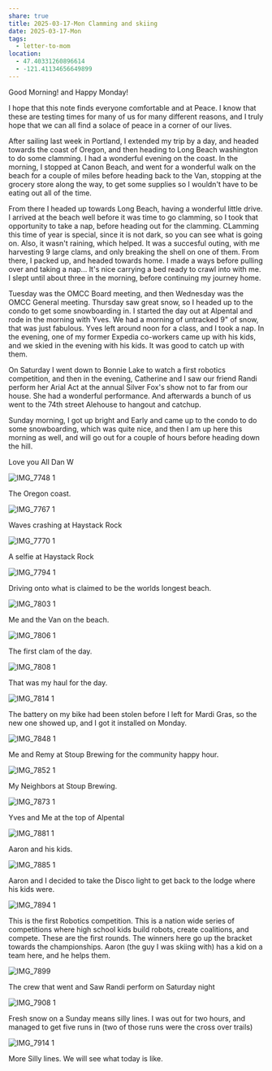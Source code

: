 ```yaml
---
share: true
title: 2025-03-17-Mon Clamming and skiing
date: 2025-03-17-Mon
tags:
  - letter-to-mom
location:
  - 47.40331260896614
  - -121.41134656649899
---
```

Good Morning!  and Happy Monday!

I hope that this note finds everyone comfortable and at Peace.  I know that these are testing times for many of us for many different reasons, and I truly hope that we can all find a solace of peace in a corner of our lives.

After sailing last week in Portland, I extended my trip by a day, and headed towards the coast of Oregon, and then heading to Long Beach washington to do some clamming.   I had a wonderful evening on the coast.  In the morning, I stopped at Canon Beach, and went for a wonderful walk on the beach for a couple of miles before heading back to the Van, stopping at the grocery store along the way, to get some supplies so I wouldn't have to be eating out all of the time.  

From there I headed up towards Long Beach, having a wonderful little drive.  I arrived at the beach well before it was time to go clamming, so I took that opportunity to take a nap, before heading out for the clamming.  CLamming this time of year is special, since it is not dark, so you can see what is going on.  Also, it wasn't raining, which helped.   It was a succesful outing, with me harvesting 9 large clams, and only breaking the shell on one of them.  From there, I packed up, and headed towards home.   I made a ways before pulling over and taking a nap...  It's nice carrying a bed ready to crawl into with me.   I slept until about three in the morning, before continuing my journey home.

Tuesday was the OMCC Board meeting, and then Wednesday was the OMCC General meeting.   Thursday saw great snow, so I headed up to the condo to get some snowboarding in.  I started the day out at Alpental and rode in the morning with Yves.  We had a morning of untracked 9" of snow, that was just fabulous.  Yves left around noon for a class, and I took a nap.  In the evening, one of my former Expedia co-workers came up with his kids, and we skied in the evening with his kids.  It was good to catch up with them.

On Saturday I went down to Bonnie Lake to watch a first robotics competition, and then in the evening, Catherine and I saw our friend Randi perform her Arial Act at the annual Silver Fox's show not to far from our house.  She had a wonderful performance.  And afterwards a bunch of us went to the 74th street Alehouse to hangout and catchup.

Sunday morning, I got up bright and Early and came up to the condo to do some snowboarding, which was quite nice, and then I am up here this morning as well, and will go out for a couple of hours before heading down the hill.

Love you All
Dan W

![IMG_7748 1](../attachments/IMG_7748%201.png)

The Oregon coast.

![IMG_7767 1](../attachments/IMG_7767%201.png)

Waves crashing at Haystack Rock

![IMG_7770 1](../attachments/IMG_7770%201.png)

A selfie at Haystack Rock

![IMG_7794 1](../attachments/IMG_7794%201.png)

Driving onto what is claimed to be the worlds longest beach.

![IMG_7803 1](../attachments/IMG_7803%201.png)

Me and the Van on the beach.

![IMG_7806 1](../attachments/IMG_7806%201.png)

The first clam of the day.

![IMG_7808 1](../attachments/IMG_7808%201.png)

That was my haul for the day.

![IMG_7814 1](../attachments/IMG_7814%201.png)

The battery on my bike had been stolen before I left for Mardi Gras, so the new one showed up, and I got it installed on Monday.

![IMG_7848 1](../attachments/IMG_7848%201.png)

Me and Remy at Stoup Brewing for the community happy hour.

![IMG_7852 1](../attachments/IMG_7852%201.png)

My Neighbors at Stoup Brewing.

![IMG_7873 1](../attachments/IMG_7873%201.png)

Yves and Me at the top of Alpental

![IMG_7881 1](../attachments/IMG_7881%201.png)

Aaron and his kids.

![IMG_7885 1](../attachments/IMG_7885%201.png)

Aaron and I decided to take the Disco light to get back to the lodge where his kids were.


![IMG_7894 1](../attachments/IMG_7894%201.png)

This is the first Robotics competition.  This is a nation wide series of competitions where high school kids build robots, create coalitions, and compete.  These are the first rounds.  The winners here go up the bracket towards the championships.  Aaron (the guy I was skiing with) has a kid on a team here, and he helps them.

![IMG_7899](../attachments/IMG_7899.png)

The crew that went and Saw Randi perform on Saturday night

![IMG_7908 1](../attachments/IMG_7908%201.png)

Fresh snow on a Sunday means silly lines.  I was out for two hours, and managed to get five runs in (two of those runs were the cross over trails)

![IMG_7914 1](../attachments/IMG_7914%201.png)

More Silly lines.  We will see what today is like.